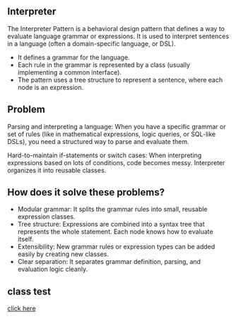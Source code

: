 ## Interpreter
The Interpreter Pattern is a behavioral design pattern that defines a way to evaluate language grammar or expressions. 
It is used to interpret sentences in a language (often a domain-specific language, or DSL).
* It defines a grammar for the language.
* Each rule in the grammar is represented by a class (usually implementing a common interface).
* The pattern uses a tree structure to represent a sentence, where each node is an expression.

## Problem
Parsing and interpreting a language: When you have a specific grammar or set of rules (like in mathematical expressions, 
logic queries, or SQL-like DSLs), you need a structured way to parse and evaluate them.  

Hard-to-maintain if-statements or switch cases: When interpreting expressions based on lots of conditions, code becomes 
messy. Interpreter organizes it into reusable classes.

## How does it solve these problems?
* Modular grammar: It splits the grammar rules into small, reusable expression classes.
* Tree structure: Expressions are combined into a syntax tree that represents the whole statement. Each node knows how to evaluate itself.
* Extensibility: New grammar rules or expression types can be added easily by creating new classes.
* Clear separation: It separates grammar definition, parsing, and evaluation logic cleanly.

## class test
[click here](../../../../../../../src/test/java/com/andeerlb/gof/interpreter/Interpreter.java)